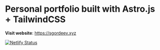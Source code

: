 # Personal portfolio built with Astro.js + TailwindCSS

**Visit website**: https://sgordeev.xyz

[![Netlify Status](https://api.netlify.com/api/v1/badges/fad6792e-1c44-44db-bd79-ea74b42b0f89/deploy-status)](https://app.netlify.com/sites/sgordeev/deploys)
